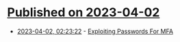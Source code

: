 # [Published on 2023-04-02](index.md)

* [2023-04-02, 02:23:22](https://lobste.rs/s/if0b55/exploiting_passwords_for_mfa) - [Exploiting Passwords For MFA](https://utcc.utoronto.ca/~cks/space/blog/sysadmin/ExploitingPasswordsForMFA)
